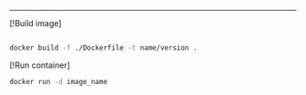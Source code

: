 ---

[!Build image]

```bash

docker build -f ./Dockerfile -t name/version .

```

[!Run container]

```bash
docker run -d image_name
```
